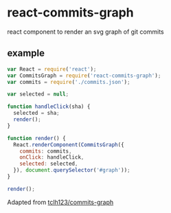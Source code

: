 # react-commits-graph

react component to render an svg graph of git commits


## example

```js
var React = require('react');
var CommitsGraph = require('react-commits-graph');
var commits = require('./commits.json');

var selected = null;

function handleClick(sha) {
  selected = sha;
  render();
}

function render() {
  React.renderComponent(CommitsGraph({
    commits: commits,
    onClick: handleClick,
    selected: selected,
  }), document.querySelector('#graph'));
}

render();
```

Adapted from [tclh123/commits-graph](https://github.com/tclh123/commits-graph)
